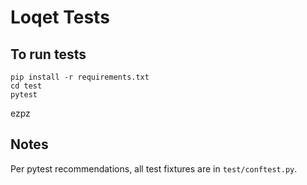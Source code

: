 # Loqet Tests

## To run tests
```shell
pip install -r requirements.txt
cd test
pytest
```
ezpz

## Notes
Per pytest recommendations, all test fixtures are in `test/conftest.py`.
